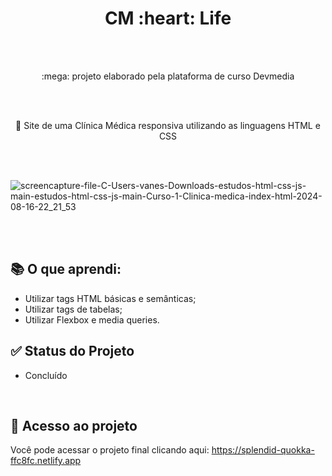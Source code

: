 <h1 align="center">
    <a>CM :heart: Life </a>
</h1><br><br>
<p align="center">:mega: projeto elaborado pela plataforma de curso Devmedia</p> <br><br>

<p align="center">🚀 Site de uma  Clínica Médica responsiva utilizando as linguagens HTML e CSS</p>

<br>
<br>



![screencapture-file-C-Users-vanes-Downloads-estudos-html-css-js-main-estudos-html-css-js-main-Curso-1-Clinica-medica-index-html-2024-08-16-22_21_53](https://github.com/user-attachments/assets/a3b36e37-4b2d-41a1-bcd7-e6a28ed30248)

<br>
<br>


## :books: O que aprendi:
- Utilizar tags HTML básicas e semânticas;
- Utilizar tags de tabelas;
- Utilizar Flexbox e media queries.

## ✅ Status do Projeto

- Concluído
<br>

## :link: Acesso ao projeto

Você pode acessar o projeto final clicando aqui: https://splendid-quokka-ffc8fc.netlify.app
